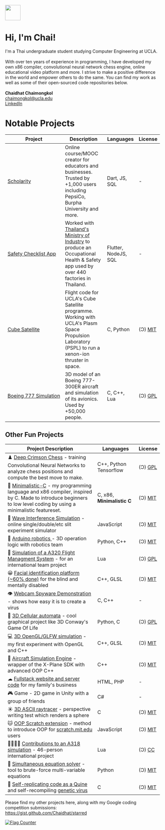 <img src="https://em-content.zobj.net/thumbs/120/apple/325/waving-hand_1f44b.png" width="50" height="50"><br>
# Hi, I'm Chai! 

I'm a Thai undergraduate student studying Computer Engineering at UCLA.
<br><br>
With over ten years of experience in programming, I have developed my own x86 compiler, convolutional neural network chess engine, online educational video platform and more. I strive to make a positive difference in the world and empower others to do the same. You can find my work as well as some of their open-sourced code repositories below.<br>
<br>
**Chaidhat Chaimongkol**<br>
chaimongkol@ucla.edu
<br>[LinkedIn](https://www.linkedin.com/in/chaidhat/)

# Notable Projects
| Project | Description | Languages | License |
|---|---|---|---|
| [Scholarity](http://scholarity.io) | Online course/MOOC creator for educators and businesses. Trusted by +1,000 users including PepsiCo, Burpha University and more. | Dart, JS, SQL | - |
| [Safety&#160;Checklist&#160;App](http://schecklist-n.diw.go.th) |  Worked with [Thailand's Ministry of Industry](https://www.diw.go.th) to produce an Occupational Health & Safety app used by over 440 factories in Thailand.| Flutter, NodeJS, SQL | - |
| [Cube Satellite](https://github.com/Bruin-Spacecraft-Group/Rapid-CDH) | Flight code for UCLA's Cube Satellite programme. Working with UCLA's Plasm Space Propulsion Laboratory (PSPL) to run a xenon-ion thruster in space. | C, Python | (Ɔ) [MIT](https://choosealicense.com/licenses/mit) |
| [Boeing&#160;777&#160;Simulation](https://github.com/Chai112/Boeing-777-300ER) | 3D model of an Boeing 777-300ER aircraft and simulation of its avionics. Used by +50,000 people. | C, C++, Lua                | (Ɔ) [GPL](https://choosealicense.com/licenses/gpl-3.0/) |



## Other Fun Projects
<!--<details><summary><b>Click to expand</b></summary>
<br>-->
  
| Project Description | Languages | License |
|---|---|---|
| ♟️ [Deep&#160;Crimson&#160;Chess](https://github.com/chai112/deep-crimson-chess) - training Convolutional Neural Networks to analyze chess positions and compute the best move to make. | C++, Python Tensorflow | (Ɔ) [GPL](https://choosealicense.com/licenses/gpl-3.0/) |
| 👾 [Minimalistic-C](https://github.com/Chai112/MinC-Compiler) - my programming language and x86 compiler, inspired by C. Made to introduce beginners to low level coding by using a minimalistic featureset.            | C, x86, **Minimalistic&#160;C** | (Ɔ) [MIT](https://choosealicense.com/licenses/mit) |
| 🌊 [Wave Interference Simulation](https://chaidhat.github.io/Chaidhat/slits-experiment/) - online single/double/etc slit experiment simulator | JavaScript | (Ɔ) [MIT](https://choosealicense.com/licenses/mit) |
| 🤖 [Arduino robotics ](https://github.com/Chai112/Robotics) - 3D operation logic with robotics team                                                | Python, C++ | (Ɔ) [MIT](https://choosealicense.com/licenses/mit) |
| 🧭 [Simulation of a A320 Flight Managment System](https://github.com/JonathanOrr/A321Neo-FXPL) - for an international team project                 | Lua | (Ɔ) [GPL](https://choosealicense.com/licenses/gpl-3.0/) |
| 😀 [Facial identification platform (~60% done)](https://github.com/Chai112/AIFRED) for the blind and mentally disabled     | C++, GLSL                  | (Ɔ) [MIT](https://choosealicense.com/licenses/mit) |
| 👁 [Webcam Spyware Demonstration](https://www.cyphermagazine.com/post/coding-a-webcam-spyware-virus-in-less-than-a-day) - shows how easy it is to create a virus                                                                        | C, C++ | - |
| 🔬 [3D Cellular automata](https://github.com/Chai112/Cellular-Automata) - cool graphical project like 3D Conway's Game Of Life                     | Python, C | (Ɔ) [GPL](https://choosealicense.com/licenses/gpl-3.0/) | 
| 💻 [3D OpenGL/GLFW simulation](https://github.com/Chai112/ESC) - my first experiment with OpenGL and C++                                           | C++, GLSL | (Ɔ) [MIT](https://choosealicense.com/licenses/mit) |
| 🛫 [Aircraft Simulation Engine](https://github.com/Chai112/ASE) - wrapper of the X-Plane SDK with advanced OOP C++                                 | C++ | (Ɔ) [MIT](https://choosealicense.com/licenses/mit) |
| ☁ [Fullstack website and server code](https://github.com/Chai112/Website) for my family's business                      | HTML, PHP         | - |
| 🎮 Game - 2D game in Unity with a group of friends                                                                                                 | C# | - |
| ☀ [3D ASCII raytracer](https://gist.github.com/Chaidhat/4c934711b3de8ad8cebe1e377e1eb23d) - perspective writing test which renders a sphere        | C | (Ɔ) [MIT](https://choosealicense.com/licenses/mit) |
| 🐱 [OOP Scratch extension](https://gist.github.com/Chaidhat/47e72152c248570bb61da72c093a0234) - method to introduce OOP for [scratch.mit.edu](https://scratch.mit.edu) users   | JavaScript | (Ɔ) [MIT](https://choosealicense.com/licenses/mit) |
| 👨‍👨‍👦‍👦 [Contributions to an A318 simulation](https://github.com/x-bureau/Airbus-A318) - 46-person international project | Lua | (Ɔ) [CC](https://creativecommons.org/licenses/by-nc-sa/3.0/) |
| 🧮 [Simultaneous equation solver](https://gist.github.com/Chaidhat/0f080e0bb1fefcf73c39ccd7f02bf0fd) - tool to brute-force multi-variable equations | Python | (Ɔ) [MIT](https://choosealicense.com/licenses/mit) |
| 🦠 [Self-replicating code as a Quine](https://gist.github.com/Chaidhat/9920e9ae052593e32dbb38ccd5367333) and self-recompiling [genetic virus](https://gist.github.com/Chaidhat/6d5ae1bfbc343130a0ee3d87f53d205c) | C | (Ɔ) [MIT](https://choosealicense.com/licenses/mit) |


Please find my other projects here, along with my Google coding competition submissions:\
https://gist.github.com/Chaidhat/starred
</details>

<a href="http://s01.flagcounter.com/more/MEl"><img src="https://s01.flagcounter.com/count2/MEl/bg_FFFFFF/txt_000000/border_CCCCCC/columns_8/maxflags_250/viewers_0/labels_0/pageviews_0/flags_0/percent_0/" alt="Flag Counter" border="0"></a>

